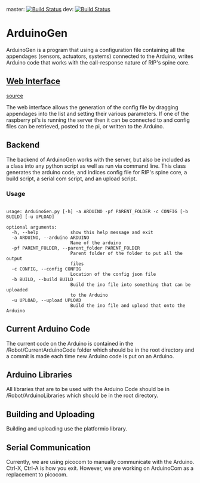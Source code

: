 master: [![Build Status](https://travis-ci.org/utk-robotics-2017/ArduinoGen.svg?branch=master)](https://travis-ci.org/utk-robotics-2017/ArduinoGen)
dev: [![Build Status](https://travis-ci.org/utk-robotics-2017/ArduinoGen.svg?branch=dev)](https://travis-ci.org/utk-robotics-2017/ArduinoGen)

# ArduinoGen
ArduinoGen is a program that using a configuration file containing all the appendages (sensors, actuators, systems) connected to the Arduino, writes Arduino code that works with the call-response nature of RIP's spine core.

## [Web Interface](https://utk-robotics-2017.github.io/ArduinoGen/index.html)
[source](https://github.com/utk-robotics-2017/utk-robotics-2017.github.io/tree/master/ArduinoGen)

The web interface allows the generation of the config file by dragging appendages into the list and setting their various parameters. If one of the raspberry pi's is running the server then it can be connected to and config files can be retrieved, posted to the pi, or written to the Arduino.

## Backend

The backend of ArduinoGen works with the server, but also be included as a class into any python script as well as run via command line. This class generates the arduino code, and indices config file for RIP's spine core, a build script, a serial com script, and an upload script.

### Usage
```

usage: ArduinoGen.py [-h] -a ARDUINO -pf PARENT_FOLDER -c CONFIG [-b BUILD] [-u UPLOAD]

optional arguments:
  -h, --help            show this help message and exit
  -a ARDUINO, --arduino ARDUINO
                        Name of the arduino
  -pf PARENT_FOLDER, --parent_folder PARENT_FOLDER
                        Parent folder of the folder to put all the output
                        files
  -c CONFIG, --config CONFIG
                        Location of the config json file
  -b BUILD, --build BUILD
                        Build the ino file into something that can be uploaded
                        to the Arduino
  -u UPLOAD, --upload UPLOAD
                        Build the ino file and upload that onto the Arduino

```

## Current Arduino Code
The current code on the Arduino is contained in the /Robot/CurrentArduinoCode folder which should be in the root directory and a commit is made each time new Arduino code is put on an Arduino.

## Arduino Libraries
All libraries that are to be used with the Arduino Code should be in /Robot/ArduinoLibraries which should be in the root directory.

## Building and Uploading
Building and uploading use the platformio library.

## Serial Communication
Currently, we are using picocom to manually communicate with the Arduino. Ctrl-X, Ctrl-A is how you exit.
However, we are working on ArduinoCom as a replacement to picocom.
